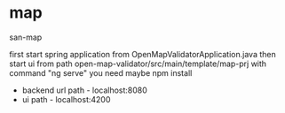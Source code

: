 # map
san-map


first start spring application from OpenMapValidatorApplication.java
then start ui from path open-map-validator/src/main/template/map-prj with command "ng serve"
you need maybe npm install

- backend url path - localhost:8080
- ui path - localhost:4200
